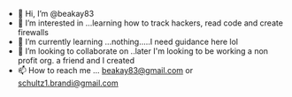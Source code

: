 - 👋 Hi, I’m @beakay83
- 👀 I’m interested in ...learning how to track hackers, read code and create firewalls 
- 🌱 I’m currently learning ...nothing.....I need guidance here lol
- 💞️ I’m looking to collaborate on ..later I'm looking to be working a non profit org. a friend and I created 
- 📫 How to reach me ... beakay83@gmail.com or schultz1.brandi@gmail.com

<!---
beakay83/beakay83 is a ✨ special ✨ repository because its `README.md` (this file) appears on your GitHub profile.
You can click the Preview link to take a look at your changes.
--->
